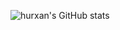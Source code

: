 ![hurxan's GitHub stats](https://github-readme-stats.vercel.app/api?username=hurxan&theme=algolia&show_icons=true&count_private=true)

